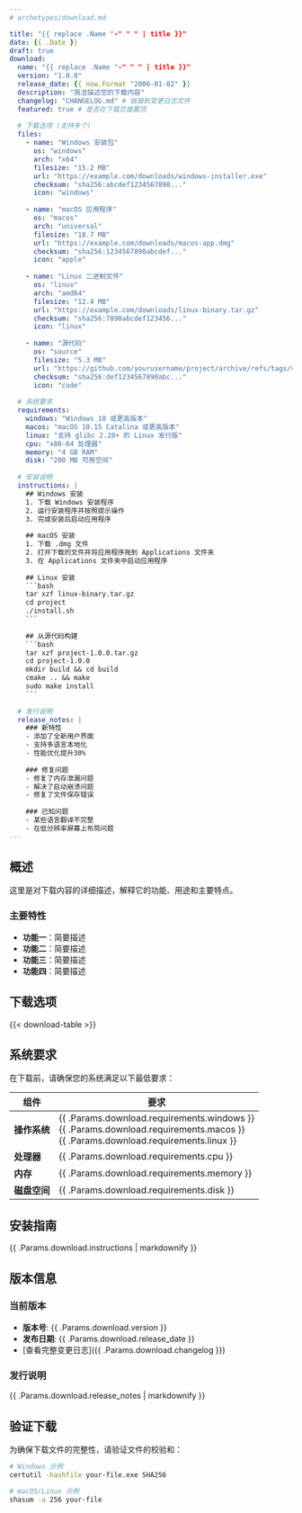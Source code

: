 ```yaml
---
# archetypes/download.md

title: "{{ replace .Name "-" " " | title }}"
date: {{ .Date }}
draft: true
download:
  name: "{{ replace .Name "-" " " | title }}"
  version: "1.0.0"
  release_date: {{ now.Format "2006-01-02" }}
  description: "简洁描述您的下载内容"
  changelog: "CHANGELOG.md" # 链接到变更日志文件
  featured: true # 是否在下载页面置顶
  
  # 下载选项 (支持多个)
  files:
    - name: "Windows 安装包"
      os: "windows"
      arch: "x64"
      filesize: "15.2 MB"
      url: "https://example.com/downloads/windows-installer.exe"
      checksum: "sha256:abcdef1234567890..."
      icon: "windows"
      
    - name: "macOS 应用程序"
      os: "macos"
      arch: "universal"
      filesize: "18.7 MB"
      url: "https://example.com/downloads/macos-app.dmg"
      checksum: "sha256:1234567890abcdef..."
      icon: "apple"
      
    - name: "Linux 二进制文件"
      os: "linux"
      arch: "amd64"
      filesize: "12.4 MB"
      url: "https://example.com/downloads/linux-binary.tar.gz"
      checksum: "sha256:7890abcdef123456..."
      icon: "linux"
      
    - name: "源代码"
      os: "source"
      filesize: "5.3 MB"
      url: "https://github.com/yourusername/project/archive/refs/tags/v1.0.0.tar.gz"
      checksum: "sha256:def1234567890abc..."
      icon: "code"
  
  # 系统要求
  requirements:
    windows: "Windows 10 或更高版本"
    macos: "macOS 10.15 Catalina 或更高版本"
    linux: "支持 glibc 2.28+ 的 Linux 发行版"
    cpu: "x86-64 处理器"
    memory: "4 GB RAM"
    disk: "200 MB 可用空间"
    
  # 安装说明
  instructions: |
    ## Windows 安装
    1. 下载 Windows 安装程序
    2. 运行安装程序并按照提示操作
    3. 完成安装后启动应用程序
    
    ## macOS 安装
    1. 下载 .dmg 文件
    2. 打开下载的文件并将应用程序拖到 Applications 文件夹
    3. 在 Applications 文件夹中启动应用程序
    
    ## Linux 安装
    ```bash
    tar xzf linux-binary.tar.gz
    cd project
    ./install.sh
    ```
    
    ## 从源代码构建
    ```bash
    tar xzf project-1.0.0.tar.gz
    cd project-1.0.0
    mkdir build && cd build
    cmake .. && make
    sudo make install
    ```
    
  # 发行说明
  release_notes: |
    ### 新特性
    - 添加了全新用户界面
    - 支持多语言本地化
    - 性能优化提升30%
    
    ### 修复问题
    - 修复了内存泄漏问题
    - 解决了启动崩溃问题
    - 修复了文件保存错误
    
    ### 已知问题
    - 某些语言翻译不完整
    - 在低分辨率屏幕上布局问题
---
```


## 概述

这里是对下载内容的详细描述，解释它的功能、用途和主要特点。

### 主要特性
- **功能一**：简要描述
- **功能二**：简要描述
- **功能三**：简要描述
- **功能四**：简要描述

## 下载选项

{{< download-table >}}

## 系统要求

在下载前，请确保您的系统满足以下最低要求：

| 组件         | 要求                     |
|--------------|--------------------------|
| **操作系统** | {{ .Params.download.requirements.windows }}<br>{{ .Params.download.requirements.macos }}<br>{{ .Params.download.requirements.linux }} |
| **处理器**   | {{ .Params.download.requirements.cpu }} |
| **内存**     | {{ .Params.download.requirements.memory }} |
| **磁盘空间** | {{ .Params.download.requirements.disk }} |

## 安装指南

{{ .Params.download.instructions | markdownify }}

## 版本信息

### 当前版本
- **版本号**: {{ .Params.download.version }}
- **发布日期**: {{ .Params.download.release_date }}
- [查看完整变更日志]({{ .Params.download.changelog }})

### 发行说明
{{ .Params.download.release_notes | markdownify }}

## 验证下载

为确保下载文件的完整性，请验证文件的校验和：

```bash
# Windows 示例
certutil -hashfile your-file.exe SHA256

# macOS/Linux 示例
shasum -a 256 your-file